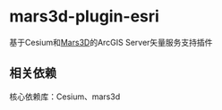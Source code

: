 # mars3d-plugin-esri

基于Cesium和[Mars3D](http://cesium.marsgis.cn)的ArcGIS Server矢量服务支持插件
 
 

## 相关依赖 
核心依赖库：Cesium、mars3d 
 
